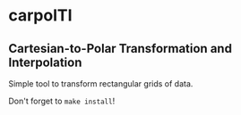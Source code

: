 # carpolTI
## Cartesian-to-Polar Transformation and Interpolation

Simple tool to transform rectangular grids of data.

Don't forget to `make install`!
